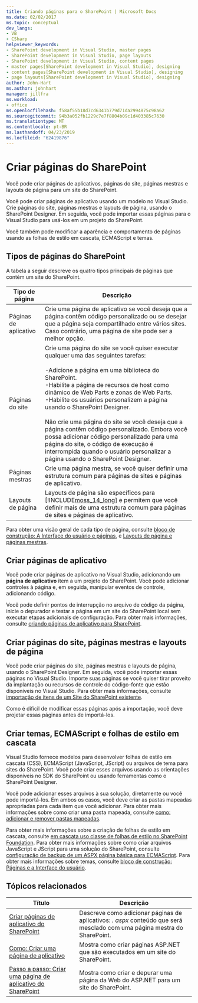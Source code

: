 ```yaml
---
title: Criando páginas para o SharePoint | Microsoft Docs
ms.date: 02/02/2017
ms.topic: conceptual
dev_langs:
- VB
- CSharp
helpviewer_keywords:
- SharePoint development in Visual Studio, master pages
- SharePoint development in Visual Studio, page layouts
- SharePoint development in Visual Studio, content pages
- master pages[SharePoint development in Visual Studio], designing
- content pages[SharePoint development in Visual Studio], designing
- page layouts[SharePoint development in Visual Studio], designing
author: John-Hart
ms.author: johnhart
manager: jillfra
ms.workload:
- office
ms.openlocfilehash: f58af55b18d7cd6341b779d71da2994875c98a62
ms.sourcegitcommit: 94b3a052fb1229c7e7f8804b09c1d403385c7630
ms.translationtype: MT
ms.contentlocale: pt-BR
ms.lasthandoff: 04/23/2019
ms.locfileid: "62419876"
---
```

# <a name="create-pages-for-sharepoint"></a>Criar páginas do SharePoint
  Você pode criar páginas de aplicativos, páginas do site, páginas mestras e layouts de página para um site do SharePoint.

 Você pode criar páginas de aplicativo usando um modelo no Visual Studio. Crie páginas do site, páginas mestras e layouts de página, usando o SharePoint Designer. Em seguida, você pode importar essas páginas para o Visual Studio para usá-los em um projeto do SharePoint.

 Você também pode modificar a aparência e comportamento de páginas usando as folhas de estilo em cascata, ECMAScript e temas.

## <a name="types-of-sharepoint-pages"></a>Tipos de páginas do SharePoint
 A tabela a seguir descreve os quatro tipos principais de páginas que contém um site do SharePoint.

|Tipo de página|Descrição|
|---------------|-----------------|
|Páginas de aplicativo|Crie uma página de aplicativo se você deseja que a página contêm código personalizado ou se desejar que a página seja compartilhado entre vários sites. Caso contrário, uma página de site pode ser a melhor opção.|
|Páginas do site|Crie uma página do site se você quiser executar qualquer uma das seguintes tarefas:<br /><br /> -Adicione a página em uma biblioteca do SharePoint.<br />-Habilite a página de recursos de host como dinâmico de Web Parts e zonas de Web Parts.<br />-Habilite os usuários personalizem a página usando o SharePoint Designer.<br /><br /> Não crie uma página do site se você deseja que a página contêm código personalizado. Embora você possa adicionar código personalizado para uma página do site, o código de execução é interrompida quando o usuário personalizar a página usando o SharePoint Designer.|
|Páginas mestras|Crie uma página mestra, se você quiser definir uma estrutura comum para páginas de sites e páginas de aplicativo.|
|Layouts de página|Layouts de página são específicos para [!INCLUDE[moss_14_long](../sharepoint/includes/moss-14-long-md.md)] e permitem que você definir mais de uma estrutura comum para páginas de sites e páginas de aplicativo.|

 Para obter uma visão geral de cada tipo de página, consulte [bloco de construção: A Interface do usuário e páginas](http://go.microsoft.com/fwlink/?LinkID=182095), e [Layouts de página e páginas mestras](http://go.microsoft.com/fwlink/?LinkID=182096).

## <a name="create-application-pages"></a>Criar páginas de aplicativo
 Você pode criar páginas de aplicativo no Visual Studio, adicionando um **página de aplicativo** item a um projeto do SharePoint. Você pode adicionar controles à página e, em seguida, manipular eventos de controle, adicionando código.

 Você pode definir pontos de interrupção no arquivo de código da página, inicie o depurador e testar a página em um site do SharePoint local sem executar etapas adicionais de configuração. Para obter mais informações, consulte [criando páginas de aplicativo para SharePoint](../sharepoint/creating-application-pages-for-sharepoint.md).

## <a name="create-site-pages-master-pages-and-page-layouts"></a>Criar páginas do site, páginas mestras e layouts de página
 Você pode criar páginas do site, páginas mestras e layouts de página, usando o SharePoint Designer. Em seguida, você pode importar essas páginas no Visual Studio. Importe suas páginas se você quiser tirar proveito da implantação ou recursos de controle do código-fonte que estão disponíveis no Visual Studio. Para obter mais informações, consulte [importação de itens de um Site do SharePoint existente](../sharepoint/importing-items-from-an-existing-sharepoint-site.md).

 Como é difícil de modificar essas páginas após a importação, você deve projetar essas páginas antes de importá-los.

## <a name="create-cascading-style-sheets-ecmascript-and-themes"></a>Criar temas, ECMAScript e folhas de estilo em cascata
 Visual Studio fornece modelos para desenvolver folhas de estilo em cascata (CSS), ECMAScript (JavaScript, JScript) ou arquivos de tema para sites do SharePoint. Você pode criar esses arquivos usando as orientações disponíveis no SDK do SharePoint ou usando ferramentas como o SharePoint Designer.

 Você pode adicionar esses arquivos à sua solução, diretamente ou você pode importá-los. Em ambos os casos, você deve criar as pastas mapeadas apropriadas para cada item que você adicionar. Para obter mais informações sobre como criar uma pasta mapeada, consulte [como: adicionar e remover pastas mapeadas](../sharepoint/how-to-add-and-remove-mapped-folders.md).

 Para obter mais informações sobre a criação de folhas de estilo em cascata, consulte [em cascata uso classe de folhas de estilo no SharePoint Foundation](http://go.microsoft.com/fwlink/?LinkID=182098). Para obter mais informações sobre como criar arquivos JavaScript e JScript para uma solução do SharePoint, consulte [configuração de backup de um ASPX página básica para ECMAScript](http://go.microsoft.com/fwlink/?LinkID=182099). Para obter mais informações sobre temas, consulte [bloco de construção: Páginas e a Interface do usuário](http://go.microsoft.com/fwlink/?LinkID=182095).

## <a name="related-topics"></a>Tópicos relacionados

|Título|Descrição|
|-----------|-----------------|
|[Criar páginas de aplicativo do SharePoint](../sharepoint/creating-application-pages-for-sharepoint.md)|Descreve como adicionar páginas de aplicativos: *. aspx* conteúdo que será mesclado com uma página mestra do SharePoint.|
|[Como: Criar uma página de aplicativo](../sharepoint/how-to-create-an-application-page.md)|Mostra como criar páginas ASP.NET que são executados em um site do SharePoint.|
|[Passo a passo: Criar uma página de aplicativo do SharePoint](../sharepoint/walkthrough-creating-a-sharepoint-application-page.md)|Mostra como criar e depurar uma página da Web do ASP.NET para um site do SharePoint.|
